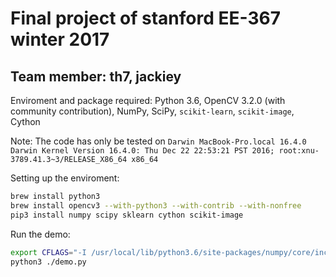 # Final project of stanford EE-367 winter 2017 #
## Team member: th7, jackiey ##

Enviroment and package required:
Python 3.6, OpenCV 3.2.0 (with community contribution), NumPy, SciPy, `scikit-learn`, `scikit-image`, Cython

Note: The code has only be tested on `Darwin MacBook-Pro.local 16.4.0 Darwin Kernel Version 16.4.0: Thu Dec 22 22:53:21 PST 2016; root:xnu-3789.41.3~3/RELEASE_X86_64 x86_64`

Setting up the enviroment:

```bash
brew install python3
brew install opencv3 --with-python3 --with-contrib --with-nonfree
pip3 install numpy scipy sklearn cython scikit-image
```

Run the demo:

```bash
export CFLAGS="-I /usr/local/lib/python3.6/site-packages/numpy/core/include $CFLAGS" # A bug in Cython preventing us from adding include path in code.
python3 ./demo.py
```
